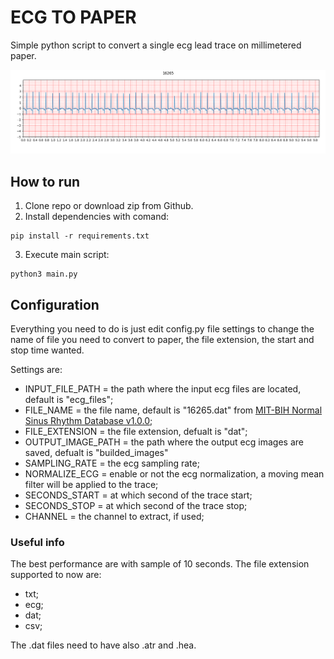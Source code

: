 # ECG TO PAPER
Simple python script to convert a single ecg lead trace on millimetered paper.

![ECG on paper](https://github.com/augelloantonio/ecg_to_paper/blob/main/builded_images/16265.png)

## How to run

1. Clone repo or download zip from Github. 
2. Install dependencies with comand:

```
pip install -r requirements.txt
```

3. Execute main script:

```
python3 main.py
```

## Configuration
Everything you need to do is just edit config.py file settings to change the name of file you need to convert to paper, the file extension, the start and stop time wanted.

Settings are:
- INPUT_FILE_PATH = the path where the input ecg files are located, default is "ecg_files";
- FILE_NAME = the file name, default is "16265.dat" from [MIT-BIH Normal Sinus Rhythm Database v1.0.0](https://www.physionet.org/content/nsrdb/1.0.0/);
- FILE_EXTENSION = the file extension, defualt is "dat";
- OUTPUT_IMAGE_PATH = the path where the output ecg images are saved, defualt is "builded_images"
- SAMPLING_RATE = the ecg sampling rate;
- NORMALIZE_ECG = enable or not the ecg normalization, a moving mean filter will be applied to the trace;
- SECONDS_START = at which second of the trace start;
- SECONDS_STOP = at which second of the trace stop;
- CHANNEL = the channel to extract, if used;

### Useful info
The best performance are with sample of 10 seconds.
The file extension supported to now are:
- txt;
- ecg;
- dat;
- csv;

The .dat files need to have also .atr and .hea.

